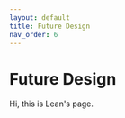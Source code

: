 ```yaml
---
layout: default
title: Future Design
nav_order: 6
---
```


# Future Design

Hi, this is Lean's page.
